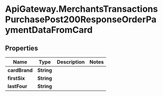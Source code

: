 # ApiGateway.MerchantsTransactionsPurchasePost200ResponseOrderPaymentDataFromCard

## Properties

Name | Type | Description | Notes
------------ | ------------- | ------------- | -------------
**cardBrand** | **String** |  | 
**firstSix** | **String** |  | 
**lastFour** | **String** |  | 


